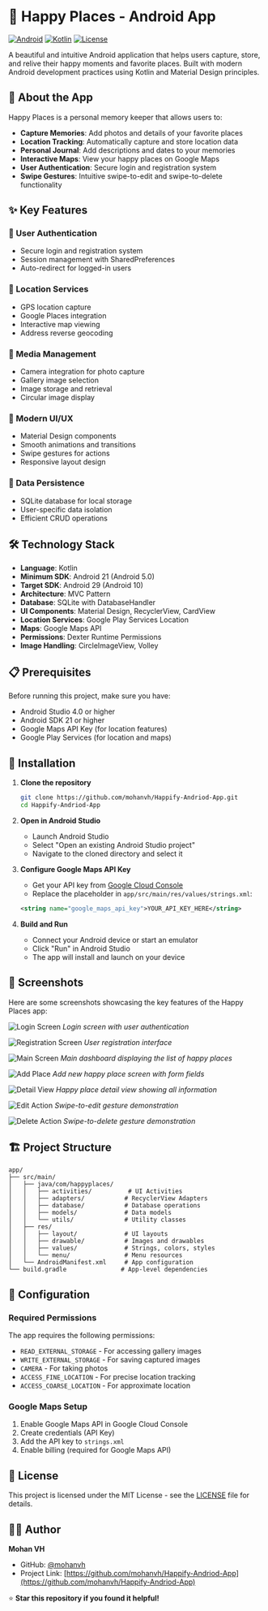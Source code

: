 # 🌟 Happy Places - Android App

[![Android](https://img.shields.io/badge/Android-21+-green.svg)](https://developer.android.com/)
[![Kotlin](https://img.shields.io/badge/Kotlin-1.3+-blue.svg)](https://kotlinlang.org/)
[![License](https://img.shields.io/badge/License-MIT-yellow.svg)](LICENSE)

A beautiful and intuitive Android application that helps users capture, store, and relive their happy moments and favorite places. Built with modern Android development practices using Kotlin and Material Design principles.

## 📱 About the App

Happy Places is a personal memory keeper that allows users to:
- **Capture Memories**: Add photos and details of your favorite places
- **Location Tracking**: Automatically capture and store location data
- **Personal Journal**: Add descriptions and dates to your memories
- **Interactive Maps**: View your happy places on Google Maps
- **User Authentication**: Secure login and registration system
- **Swipe Gestures**: Intuitive swipe-to-edit and swipe-to-delete functionality

## ✨ Key Features

### 🔐 User Authentication
- Secure login and registration system
- Session management with SharedPreferences
- Auto-redirect for logged-in users

### 📍 Location Services
- GPS location capture
- Google Places integration
- Interactive map viewing
- Address reverse geocoding

### 📸 Media Management
- Camera integration for photo capture
- Gallery image selection
- Image storage and retrieval
- Circular image display

### 🎨 Modern UI/UX
- Material Design components
- Smooth animations and transitions
- Swipe gestures for actions
- Responsive layout design

### 💾 Data Persistence
- SQLite database for local storage
- User-specific data isolation
- Efficient CRUD operations

## 🛠 Technology Stack

- **Language**: Kotlin
- **Minimum SDK**: Android 21 (Android 5.0)
- **Target SDK**: Android 29 (Android 10)
- **Architecture**: MVC Pattern
- **Database**: SQLite with DatabaseHandler
- **UI Components**: Material Design, RecyclerView, CardView
- **Location Services**: Google Play Services Location
- **Maps**: Google Maps API
- **Permissions**: Dexter Runtime Permissions
- **Image Handling**: CircleImageView, Volley

## 📋 Prerequisites

Before running this project, make sure you have:

- Android Studio 4.0 or higher
- Android SDK 21 or higher
- Google Maps API Key (for location features)
- Google Play Services (for location and maps)

## 🚀 Installation

1. **Clone the repository**
   ```bash
   git clone https://github.com/mohanvh/Happify-Andriod-App.git
   cd Happify-Andriod-App
   ```

2. **Open in Android Studio**
   - Launch Android Studio
   - Select "Open an existing Android Studio project"
   - Navigate to the cloned directory and select it

3. **Configure Google Maps API Key**
   - Get your API key from [Google Cloud Console](https://console.cloud.google.com/)
   - Replace the placeholder in `app/src/main/res/values/strings.xml`:
   ```xml
   <string name="google_maps_api_key">YOUR_API_KEY_HERE</string>
   ```

4. **Build and Run**
   - Connect your Android device or start an emulator
   - Click "Run" in Android Studio
   - The app will install and launch on your device

## 📱 Screenshots

Here are some screenshots showcasing the key features of the Happy Places app:

![Login Screen](screenshots/login_screen.png)
*Login screen with user authentication*

![Registration Screen](screenshots/registration_screen.png)
*User registration interface*

![Main Screen](screenshots/main_screen.png)
*Main dashboard displaying the list of happy places*

![Add Place](screenshots/add_place.png)
*Add new happy place screen with form fields*

![Detail View](screenshots/detail_view.png)
*Happy place detail view showing all information*

![Edit Action](screenshots/edit_action.png)
*Swipe-to-edit gesture demonstration*

![Delete Action](screenshots/delete_action.png)
*Swipe-to-delete gesture demonstration*

## 🏗 Project Structure

```
app/
├── src/main/
│   ├── java/com/happyplaces/
│   │   ├── activities/          # UI Activities
│   │   ├── adapters/           # RecyclerView Adapters
│   │   ├── database/           # Database operations
│   │   ├── models/             # Data models
│   │   └── utils/              # Utility classes
│   ├── res/
│   │   ├── layout/             # UI layouts
│   │   ├── drawable/           # Images and drawables
│   │   ├── values/             # Strings, colors, styles
│   │   └── menu/               # Menu resources
│   └── AndroidManifest.xml     # App configuration
└── build.gradle               # App-level dependencies
```

## 🔧 Configuration

### Required Permissions
The app requires the following permissions:
- `READ_EXTERNAL_STORAGE` - For accessing gallery images
- `WRITE_EXTERNAL_STORAGE` - For saving captured images
- `CAMERA` - For taking photos
- `ACCESS_FINE_LOCATION` - For precise location tracking
- `ACCESS_COARSE_LOCATION` - For approximate location

### Google Maps Setup
1. Enable Google Maps API in Google Cloud Console
2. Create credentials (API Key)
3. Add the API key to `strings.xml`
4. Enable billing (required for Google Maps API)



## 📄 License

This project is licensed under the MIT License - see the [LICENSE](LICENSE) file for details.

## 👨‍💻 Author

**Mohan VH**
- GitHub: [@mohanvh](https://github.com/mohanvh)
- Project Link: [https://github.com/mohanvh/Happify-Andriod-App](https://github.com/mohanvh/Happify-Andriod-App)


⭐ **Star this repository if you found it helpful!** 
